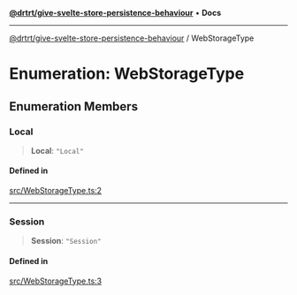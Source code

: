 [**@drtrt/give-svelte-store-persistence-behaviour**](../README.md) • **Docs**

***

[@drtrt/give-svelte-store-persistence-behaviour](../README.md) / WebStorageType

# Enumeration: WebStorageType

## Enumeration Members

### Local

> **Local**: `"Local"`

#### Defined in

[src/WebStorageType.ts:2](https://github.com/drtrt-org/give-svelte-store-persistence-behaviour/blob/5cf989f39039493745dec08cf5a8ed200c93cd87/src/WebStorageType.ts#L2)

***

### Session

> **Session**: `"Session"`

#### Defined in

[src/WebStorageType.ts:3](https://github.com/drtrt-org/give-svelte-store-persistence-behaviour/blob/5cf989f39039493745dec08cf5a8ed200c93cd87/src/WebStorageType.ts#L3)
